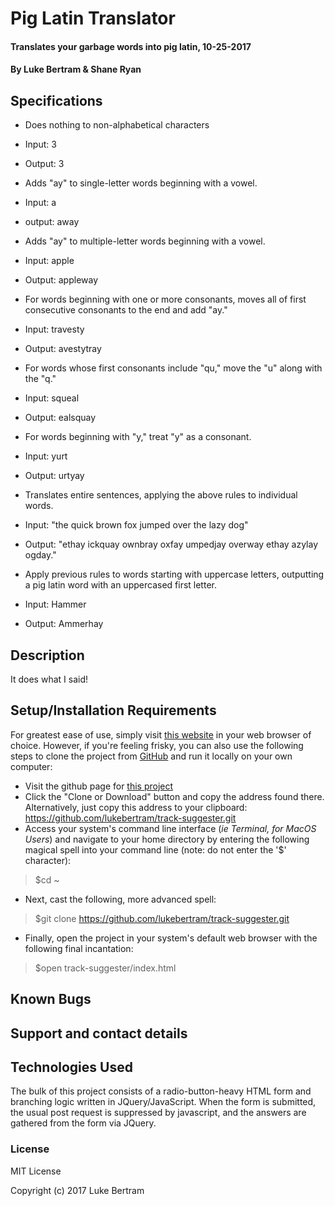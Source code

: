 # Pig Latin Translator

#### Translates your garbage words into pig latin, 10-25-2017

#### By **Luke Bertram** & **Shane Ryan**

## Specifications

* Does nothing to non-alphabetical characters
 * Input: 3  
 * Output: 3  

* Adds "ay" to single-letter words beginning with a vowel.  
 * Input: a
 * output: away

* Adds "ay" to multiple-letter words beginning with a vowel.  
 * Input: apple
 * Output: appleway

* For words beginning with one or more consonants, moves all of first consecutive consonants to the end and add "ay."  
 * Input: travesty
 * Output: avestytray

* For words whose first consonants include "qu," move the "u" along with the "q."
 * Input: squeal
 * Output: ealsquay

* For words beginning with "y," treat "y" as a consonant.
 * Input: yurt
 * Output: urtyay

* Translates entire sentences, applying the above rules to individual words.
 * Input: "the quick brown fox jumped over the lazy dog"
 * Output: "ethay ickquay ownbray oxfay umpedjay overway ethay azylay ogday."

* Apply previous rules to words starting with uppercase letters, outputting a pig latin word with an uppercased first letter.
 * Input: Hammer
 * Output: Ammerhay

## Description

It does what I said!

## Setup/Installation Requirements

For greatest ease of use, simply visit [this website](http://lukebertram.github.io/track-suggester) in your web browser of choice. However, if you're feeling frisky, you can also use the following steps to clone the project from [GitHub](http://github.com) and run it locally on your own computer:

* Visit the github page for [this project](http://github.com/lukebertram/track-suggester)
* Click the "Clone or Download" button and copy the address found there. Alternatively, just copy this address to your clipboard: https://github.com/lukebertram/track-suggester.git
* Access your system's command line interface (_ie Terminal, for MacOS Users_) and navigate to your home directory by entering the following magical spell into your command line (note: do not enter the '$' character):
>$cd ~

* Next, cast the following, more advanced spell:  
>$git clone https://github.com/lukebertram/track-suggester.git

* Finally, open the project in your system's default web browser with the following final incantation:
>$open track-suggester/index.html

## Known Bugs



## Support and contact details



## Technologies Used

The bulk of this project consists of a radio-button-heavy HTML form and branching logic written in JQuery/JavaScript. When the form is submitted, the usual post request is suppressed by javascript, and the answers are gathered from the form via JQuery.

### License

MIT License

Copyright (c) 2017 Luke Bertram
